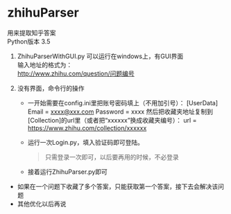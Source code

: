 # zhihuParser

用来提取知乎答案    
Python版本 3.5  
 
1. ZhihuParserWithGUI.py 可以运行在windows上，有GUI界面  
    输入地址的格式为：  
    http://www.zhihu.com/question/问题编号


2.  没有界面，命令行的操作
    * 一开始需要在config.ini里把账号密码填上（不用加引号）：
          [UserData]
          Email = xxxx@xxx.com
          Password = xxxx
      然后把收藏夹地址复制到[Collection]的url里（或者把“xxxxxx”换成收藏夹编号）：
          url = https://www.zhihu.com/collection/xxxxxx

    * 运行一次Login.py，填入验证码即可登陆。
      > 只需登录一次即可，以后要再用的时候，不必登录

    * 接着运行ZhihuParser.py即可


* 如果在一个问题下收藏了多个答案，只能获取第一个答案，接下去会解决该问题
* 其他优化以后再说
